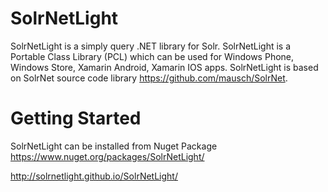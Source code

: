 SolrNetLight
============

SolrNetLight is a simply query .NET library for Solr. SolrNetLight is a Portable Class Library (PCL) which can be used for Windows Phone, Windows Store, Xamarin Android, Xamarin IOS apps.  SolrNetLight is based on SolrNet source code library https://github.com/mausch/SolrNet.

Getting Started
============

SolrNetLight can be installed from Nuget Package
https://www.nuget.org/packages/SolrNetLight/


http://solrnetlight.github.io/SolrNetLight/
